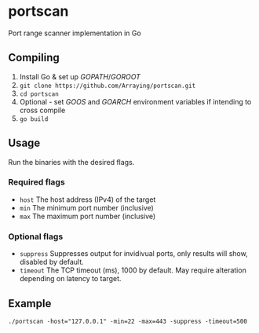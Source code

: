 # portscan

Port range scanner implementation in Go

## Compiling

1) Install Go & set up *GOPATH*/*GOROOT*
2) `git clone https://github.com/Arraying/portscan.git`
3) `cd portscan`
4) Optional - set *GOOS* and *GOARCH* environment variables if intending to cross compile
5) `go build`

## Usage

Run the binaries with the desired flags.

### Required flags

* `host` The host address (IPv4) of the target
* `min` The minimum port number (inclusive)
* `max` The maximum port number (inclusive)

### Optional flags

* `suppress` Suppresses output for invidivual ports, only results will show, disabled by default.
* `timeout` The TCP timeout (ms), 1000 by default. May require alteration depending on latency to target.

## Example

`./portscan -host="127.0.0.1" -min=22 -max=443 -suppress -timeout=500`

